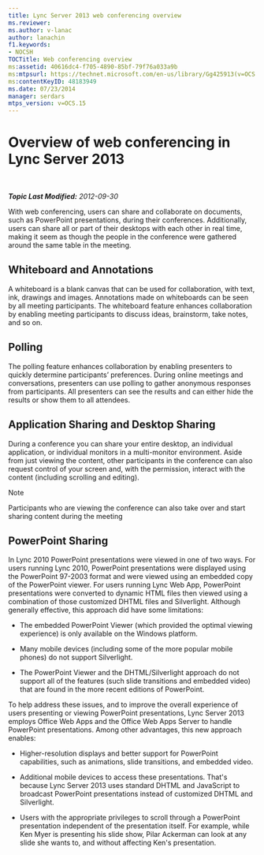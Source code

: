 ```yaml
---
title: Lync Server 2013 web conferencing overview
ms.reviewer: 
ms.author: v-lanac
author: lanachin
f1.keywords:
- NOCSH
TOCTitle: Web conferencing overview
ms:assetid: 40616dc4-f705-4890-85bf-79f76a033a9b
ms:mtpsurl: https://technet.microsoft.com/en-us/library/Gg425913(v=OCS.15)
ms:contentKeyID: 48183949
ms.date: 07/23/2014
manager: serdars
mtps_version: v=OCS.15
---
```


<div data-xmlns="http://www.w3.org/1999/xhtml">

<div class="topic" data-xmlns="http://www.w3.org/1999/xhtml" data-msxsl="urn:schemas-microsoft-com:xslt" data-cs="https://msdn.microsoft.com/">

<div data-asp="https://msdn2.microsoft.com/asp">

# Overview of web conferencing in Lync Server 2013

</div>

<div id="mainSection">

<div id="mainBody">

<span> </span>

_**Topic Last Modified:** 2012-09-30_

With web conferencing, users can share and collaborate on documents, such as PowerPoint presentations, during their conferences. Additionally, users can share all or part of their desktops with each other in real time, making it seem as though the people in the conference were gathered around the same table in the meeting.

<div>

## Whiteboard and Annotations

A whiteboard is a blank canvas that can be used for collaboration, with text, ink, drawings and images. Annotations made on whiteboards can be seen by all meeting participants. The whiteboard feature enhances collaboration by enabling meeting participants to discuss ideas, brainstorm, take notes, and so on.

</div>

<div>

## Polling

The polling feature enhances collaboration by enabling presenters to quickly determine participants’ preferences. During online meetings and conversations, presenters can use polling to gather anonymous responses from participants. All presenters can see the results and can either hide the results or show them to all attendees.

</div>

<div>

## Application Sharing and Desktop Sharing

During a conference you can share your entire desktop, an individual application, or individual monitors in a multi-monitor environment. Aside from just viewing the content, other participants in the conference can also request control of your screen and, with the permission, interact with the content (including scrolling and editing).

<div>


> [!NOTE]  
> Participants who are viewing the conference can also take over and start sharing content during the meeting



</div>

</div>

<div>

## PowerPoint Sharing

In Lync 2010 PowerPoint presentations were viewed in one of two ways. For users running Lync 2010, PowerPoint presentations were displayed using the PowerPoint 97-2003 format and were viewed using an embedded copy of the PowerPoint viewer. For users running Lync Web App, PowerPoint presentations were converted to dynamic HTML files then viewed using a combination of those customized DHTML files and Silverlight. Although generally effective, this approach did have some limitations:

  - The embedded PowerPoint Viewer (which provided the optimal viewing experience) is only available on the Windows platform.

  - Many mobile devices (including some of the more popular mobile phones) do not support Silverlight.

  - The PowerPoint Viewer and the DHTML/Silverlight approach do not support all of the features (such slide transitions and embedded video) that are found in the more recent editions of PowerPoint.

To help address these issues, and to improve the overall experience of users presenting or viewing PowerPoint presentations, Lync Server 2013 employs Office Web Apps and the Office Web Apps Server to handle PowerPoint presentations. Among other advantages, this new approach enables:

  - Higher-resolution displays and better support for PowerPoint capabilities, such as animations, slide transitions, and embedded video.

  - Additional mobile devices to access these presentations. That's because Lync Server 2013 uses standard DHTML and JavaScript to broadcast PowerPoint presentations instead of customized DHTML and Silverlight.

  - Users with the appropriate privileges to scroll through a PowerPoint presentation independent of the presentation itself. For example, while Ken Myer is presenting his slide show, Pilar Ackerman can look at any slide she wants to, and without affecting Ken's presentation.

</div>

</div>

<span> </span>

</div>

</div>

</div>

